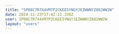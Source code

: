 ```yaml
---
title: "SP08C7R7X4VM7P2CKEE5YNGYJEZWWNYZ882WW2W"
date: 2024-11-23T17:42:21.330Z
user: SP08C7R7X4VM7P2CKEE5YNGYJEZWWNYZ882WW2W
layout: "users"
---
```

    